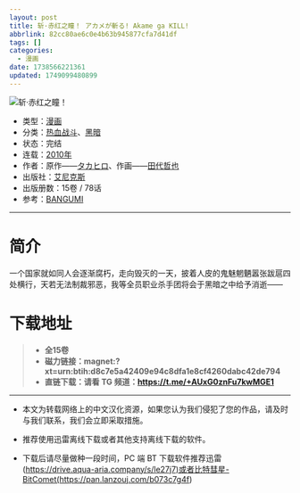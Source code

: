 ```yaml
---
layout: post
title: 斩·赤红之瞳！ アカメが斬る! Akame ga KILL!
abbrlink: 82cc80ae6c0e4b63b945877cfa7d41df
tags: []
categories:
  - 漫画
date: 1738566221361
updated: 1749099480899
---
```


![斩·赤红之瞳！](https://ipfs.io/ipfs/QmdYj88pv3R8bE6vJyQaZ8CCKVep74uGY2GcxtXCxRjsvH?filename=%E6%96%A9%C2%B7%E8%B5%A4%E7%BA%A2%E4%B9%8B%E7%9E%B3%EF%BC%81.jpg)

- 类型：[漫画](/index.php/category/漫画)
- 分类：[热血战斗](/index.php/category/热血战斗)、[黑暗](/index.php/category/黑暗)
- 状态：完结
- 连载：[2010年](/index.php/category/2010年)
- 作者：原作——[タカヒロ](/index.php/category/タカヒロ)、作画——[田代哲也](/index.php/category/田代哲也)
- 出版社：[艾尼克斯](/index.php/category/艾尼克斯)
- 出版册数：15卷 / 78话
- 参考：[BANGUMI](https://bangumi.tv/subject/30582)

***

# 简介

一个国家就如同人会逐渐腐朽，走向毁灭的一天，披着人皮的鬼魅魍魉嚣张跋扈四处横行，天若无法制裁邪恶，我等全员职业杀手团将会于黑暗之中给予消逝——

# 下载地址

> - **全15卷**
> - **磁力链接：magnet:?xt=urn:btih:d8c7e5a42409e94c8dfa1e8cf4260dabc42de794**
> - **直链下载：请看 TG 频道：<https://t.me/+AUxG0znFu7kwMGE1>**

***

- 本文为转载网络上的中文汉化资源，如果您认为我们侵犯了您的作品，请及时与我们联系，我们会立即采取措施。

- 推荐使用迅雷离线下载或者其他支持离线下载的软件。

- 下载后请尽量做种一段时间，PC 端 BT 下载软件推荐迅雷(<https://drive.aqua-aria.company/s/le27j7)或者比特彗星-BitComet(https://pan.lanzouj.com/b073c7g4f>)
